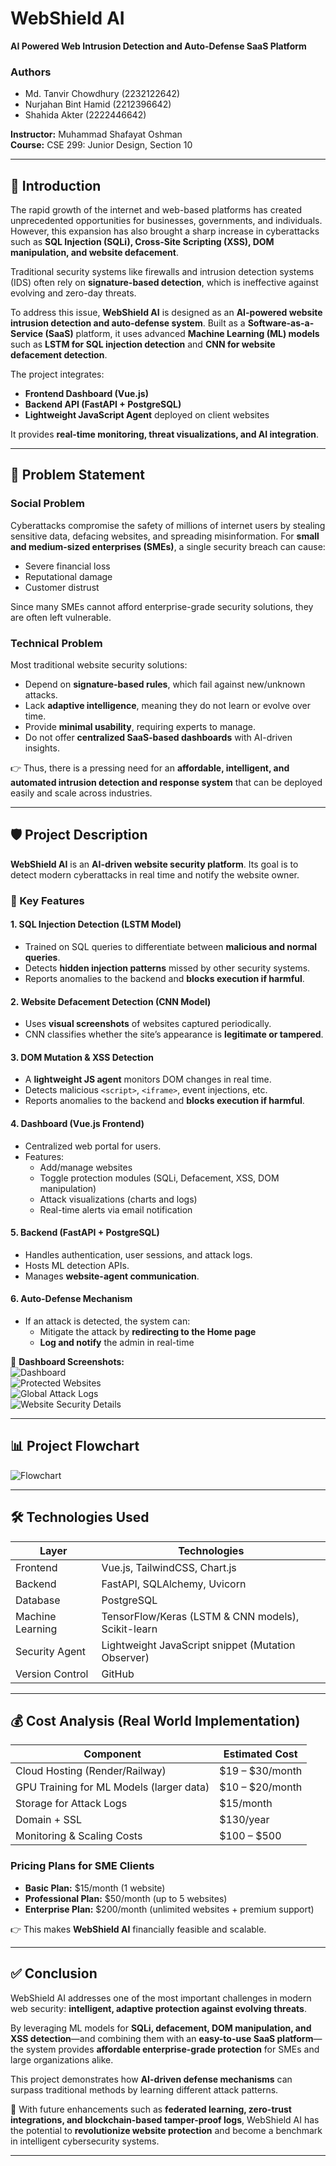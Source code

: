# WebShield AI  
**AI Powered Web Intrusion Detection and Auto-Defense SaaS Platform**

### Authors
- Md. Tanvir Chowdhury (2232122642)  
- Nurjahan Bint Hamid (2212396642)  
- Shahida Akter (2222446642)  

**Instructor:** Muhammad Shafayat Oshman  
**Course:** CSE 299: Junior Design, Section 10  

---

## 📌 Introduction
The rapid growth of the internet and web-based platforms has created unprecedented opportunities for businesses, governments, and individuals. However, this expansion has also brought a sharp increase in cyberattacks such as **SQL Injection (SQLi), Cross-Site Scripting (XSS), DOM manipulation, and website defacement**.  

Traditional security systems like firewalls and intrusion detection systems (IDS) often rely on **signature-based detection**, which is ineffective against evolving and zero-day threats.  

To address this issue, **WebShield AI** is designed as an **AI-powered website intrusion detection and auto-defense system**. Built as a **Software-as-a-Service (SaaS)** platform, it uses advanced **Machine Learning (ML) models** such as **LSTM for SQL injection detection** and **CNN for website defacement detection**.  

The project integrates:
- **Frontend Dashboard (Vue.js)**
- **Backend API (FastAPI + PostgreSQL)**
- **Lightweight JavaScript Agent** deployed on client websites  

It provides **real-time monitoring, threat visualizations, and AI integration**.

---

## 🚨 Problem Statement

### Social Problem
Cyberattacks compromise the safety of millions of internet users by stealing sensitive data, defacing websites, and spreading misinformation. For **small and medium-sized enterprises (SMEs)**, a single security breach can cause:
- Severe financial loss  
- Reputational damage  
- Customer distrust  

Since many SMEs cannot afford enterprise-grade security solutions, they are often left vulnerable.

### Technical Problem
Most traditional website security solutions:  
- Depend on **signature-based rules**, which fail against new/unknown attacks.  
- Lack **adaptive intelligence**, meaning they do not learn or evolve over time.  
- Provide **minimal usability**, requiring experts to manage.  
- Do not offer **centralized SaaS-based dashboards** with AI-driven insights.  

👉 Thus, there is a pressing need for an **affordable, intelligent, and automated intrusion detection and response system** that can be deployed easily and scale across industries.

---

## 🛡️ Project Description
**WebShield AI** is an **AI-driven website security platform**. Its goal is to detect modern cyberattacks in real time and notify the website owner.

### 🔑 Key Features

#### 1. SQL Injection Detection (LSTM Model)
- Trained on SQL queries to differentiate between **malicious and normal queries**.  
- Detects **hidden injection patterns** missed by other security systems.  
- Reports anomalies to the backend and **blocks execution if harmful**.  

#### 2. Website Defacement Detection (CNN Model)
- Uses **visual screenshots** of websites captured periodically.  
- CNN classifies whether the site’s appearance is **legitimate or tampered**.  

#### 3. DOM Mutation & XSS Detection
- A **lightweight JS agent** monitors DOM changes in real time.  
- Detects malicious `<script>`, `<iframe>`, event injections, etc.  
- Reports anomalies to the backend and **blocks execution if harmful**.  

#### 4. Dashboard (Vue.js Frontend)
- Centralized web portal for users.  
- Features:  
  - Add/manage websites  
  - Toggle protection modules (SQLi, Defacement, XSS, DOM manipulation)  
  - Attack visualizations (charts and logs)  
  - Real-time alerts via email notification  

#### 5. Backend (FastAPI + PostgreSQL)
- Handles authentication, user sessions, and attack logs.  
- Hosts ML detection APIs.  
- Manages **website-agent communication**.  

#### 6. Auto-Defense Mechanism
- If an attack is detected, the system can:  
  - Mitigate the attack by **redirecting to the Home page**  
  - **Log and notify** the admin in real-time  

📸 **Dashboard Screenshots:**  
![Dashboard](ss1.png)  
![Protected Websites](ss2.png)  
![Global Attack Logs](ss3.png)  
![Website Security Details](ss4.png)  

---

## 📊 Project Flowchart
![Flowchart](flowchart2.png)

---

## 🛠️ Technologies Used
| **Layer**        | **Technologies** |
|------------------|------------------|
| Frontend         | Vue.js, TailwindCSS, Chart.js |
| Backend          | FastAPI, SQLAlchemy, Uvicorn |
| Database         | PostgreSQL |
| Machine Learning | TensorFlow/Keras (LSTM & CNN models), Scikit-learn |
| Security Agent   | Lightweight JavaScript snippet (Mutation Observer) |
| Version Control  | GitHub |

---

## 💰 Cost Analysis (Real World Implementation)
| **Component** | **Estimated Cost** |
|---------------|---------------------|
| Cloud Hosting (Render/Railway) | $19 – $30/month |
| GPU Training for ML Models (larger data) | $10 – $20/month |
| Storage for Attack Logs | $15/month |
| Domain + SSL | $130/year |
| Monitoring & Scaling Costs | $100 – $500 |

### Pricing Plans for SME Clients
- **Basic Plan:** $15/month (1 website)  
- **Professional Plan:** $50/month (up to 5 websites)  
- **Enterprise Plan:** $200/month (unlimited websites + premium support)  

👉 This makes **WebShield AI** financially feasible and scalable.

---

## ✅ Conclusion
WebShield AI addresses one of the most important challenges in modern web security: **intelligent, adaptive protection against evolving threats**.  

By leveraging ML models for **SQLi, defacement, DOM manipulation, and XSS detection**—and combining them with an **easy-to-use SaaS platform**—the system provides **affordable enterprise-grade protection** for SMEs and large organizations alike.  

This project demonstrates how **AI-driven defense mechanisms** can surpass traditional methods by learning different attack patterns.  

🚀 With future enhancements such as **federated learning, zero-trust integrations, and blockchain-based tamper-proof logs**, WebShield AI has the potential to **revolutionize website protection** and become a benchmark in intelligent cybersecurity systems.

---

